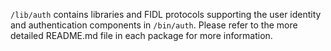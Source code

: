 `/lib/auth` contains libraries and FIDL protocols supporting the user identity
and authentication components in `/bin/auth`. Please refer to the more detailed
README.md file in each package for more information.

